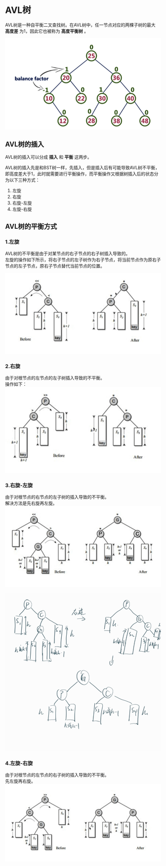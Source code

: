# AVL树

AVL树是一种自平衡二叉查找树。在AVL树中，任一节点对应的两棵子树的最大 **高度差** 为1，因此它也被称为 **高度平衡树** 。  

![20250213195538](https://raw.githubusercontent.com/lyy1119/Imgs/main/img/20250213195538.png)

## AVL树的插入

AVL树的插入可以分成 **插入** 和 **平衡** 这两步。  

AVL树的插入先是和BST树一样，先插入，但是插入后有可能导致AVL树不平衡，即高度差大于1，此时就需要进行平衡操作，而平衡操作又根据树插入后的状态分为以下三种方式：  
1. 左旋
2. 右旋
3. 右旋-左旋
4. 左旋-右旋

## AVL树的平衡方式

### 1.左旋

AVL树的不平衡是由于对某节点的右子节点的右子树插入导致的。  
左旋的操作如下所示，将右子节点的左子树作为右子节点，将当前节点作为原右子节点的左子节点，原右子节点替代当前节点的位置。  

![20250214185941](https://raw.githubusercontent.com/lyy1119/Imgs/main/img/20250214185941.png)  

### 2.右旋

由于对根节点的左节点的左子树插入导致的不平衡。  
操作如下：  
![20250214190233](https://raw.githubusercontent.com/lyy1119/Imgs/main/img/20250214190233.png)  

### 3.右旋-左旋

由于对根节点的右节点的左子树的插入导致的不平衡。  
解决方法是先右旋再左旋。  
![20250214190637](https://raw.githubusercontent.com/lyy1119/Imgs/main/img/20250214190637.png)  

![Screenshot_20250214_191428_Samsung Notes](https://raw.githubusercontent.com/lyy1119/Imgs/main/img/Screenshot_20250214_191428_Samsung%20Notes.jpg)

### 4.左旋-右旋

由于对根节点的左节点的右子树的插入导致的不平衡。  
先左旋再右旋。  
![20250214191756](https://raw.githubusercontent.com/lyy1119/Imgs/main/img/20250214191756.png)  